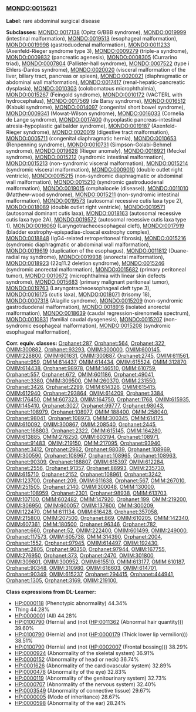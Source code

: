 
### [MONDO:0015621](http://purl.obolibrary.org/obo/MONDO_0015621)
**Label:** rare abdominal surgical disease

**Subclasses:** [MONDO:0017138](http://purl.obolibrary.org/obo/MONDO_0017138) (Opitz G/BBB syndrome), [MONDO:0019999](http://purl.obolibrary.org/obo/MONDO_0019999) (intestinal malformation), [MONDO:0019513](http://purl.obolibrary.org/obo/MONDO_0019513) (esophageal malformation), [MONDO:0019998](http://purl.obolibrary.org/obo/MONDO_0019998) (gastroduodenal malformation), [MONDO:0011233](http://purl.obolibrary.org/obo/MONDO_0011233) (Axenfeld-Rieger syndrome type 3), [MONDO:0009279](http://purl.obolibrary.org/obo/MONDO_0009279) (triple-a syndrome), [MONDO:0009832](http://purl.obolibrary.org/obo/MONDO_0009832) (pancreatic agenesis), [MONDO:0008305](http://purl.obolibrary.org/obo/MONDO_0008305) (Currarino triad), [MONDO:0007804](http://purl.obolibrary.org/obo/MONDO_0007804) (Pallister-hall syndrome), [MONDO:0007522](http://purl.obolibrary.org/obo/MONDO_0007522) (type i Ehlers-Danlos syndrome), [MONDO:0020020](http://purl.obolibrary.org/obo/MONDO_0020020) (visceral malformation of the liver, biliary tract, pancreas or spleen), [MONDO:0020021](http://purl.obolibrary.org/obo/MONDO_0020021) (diaphragmatic or abdominal wall malformation), [MONDO:0017417](http://purl.obolibrary.org/obo/MONDO_0017417) (renal-hepatic-pancreatic dysplasia), [MONDO:0010303](http://purl.obolibrary.org/obo/MONDO_0010303) (colobomatous microphthalmia), [MONDO:0015267](http://purl.obolibrary.org/obo/MONDO_0015267) (Feingold syndrome), [MONDO:0010172](http://purl.obolibrary.org/obo/MONDO_0010172) (VACTERL with hydrocephalus), [MONDO:0017569](http://purl.obolibrary.org/obo/MONDO_0017569) (de Barsy syndrome), [MONDO:0016512](http://purl.obolibrary.org/obo/MONDO_0016512) (Kabuki syndrome), [MONDO:0014097](http://purl.obolibrary.org/obo/MONDO_0014097) (congenital short bowel syndrome), [MONDO:0009341](http://purl.obolibrary.org/obo/MONDO_0009341) (Mowat-Wilson syndrome), [MONDO:0016033](http://purl.obolibrary.org/obo/MONDO_0016033) (Cornelia de Lange syndrome), [MONDO:0017400](http://purl.obolibrary.org/obo/MONDO_0017400) (hypoplastic pancreas-intestinal atresia-hypoplastic gallbalder syndrome), [MONDO:0019187](http://purl.obolibrary.org/obo/MONDO_0019187) (Axenfeld-Rieger syndrome), [MONDO:0020019](http://purl.obolibrary.org/obo/MONDO_0020019) (digestive tract malformation), [MONDO:0005711](http://purl.obolibrary.org/obo/MONDO_0005711) (congenital diaphragmatic hernia), [MONDO:0010653](http://purl.obolibrary.org/obo/MONDO_0010653) (Renpenning syndrome), [MONDO:0010731](http://purl.obolibrary.org/obo/MONDO_0010731) (Simpson-Golabi-Behmel syndrome), [MONDO:0019628](http://purl.obolibrary.org/obo/MONDO_0019628) (Rieger anomaly), [MONDO:0018921](http://purl.obolibrary.org/obo/MONDO_0018921) (Meckel syndrome), [MONDO:0015212](http://purl.obolibrary.org/obo/MONDO_0015212) (syndromic intestinal malformation), [MONDO:0015213](http://purl.obolibrary.org/obo/MONDO_0015213) (non-syndromic visceral malformation), [MONDO:0015214](http://purl.obolibrary.org/obo/MONDO_0015214) (syndromic visceral malformation), [MONDO:0009010](http://purl.obolibrary.org/obo/MONDO_0009010) (double outlet right ventricle), [MONDO:0015215](http://purl.obolibrary.org/obo/MONDO_0015215) (non-syndromic diaphragmatic or abdominal wall malformation), [MONDO:0015210](http://purl.obolibrary.org/obo/MONDO_0015210) (syndromic gastroduodenal malformation), [MONDO:0019015](http://purl.obolibrary.org/obo/MONDO_0019015) (omphalocele (disease)), [MONDO:0011010](http://purl.obolibrary.org/obo/MONDO_0011010) (Matthew-wood syndrome), [MONDO:0015211](http://purl.obolibrary.org/obo/MONDO_0015211) (non-syndromic intestinal malformation), [MONDO:0019573](http://purl.obolibrary.org/obo/MONDO_0019573) (autosomal recessive cutis laxa type 2), [MONDO:0018089](http://purl.obolibrary.org/obo/MONDO_0018089) (double outlet right ventricle), [MONDO:0019571](http://purl.obolibrary.org/obo/MONDO_0019571) (autosomal dominant cutis laxa), [MONDO:0018163](http://purl.obolibrary.org/obo/MONDO_0018163) (autosomal recessive cutis laxa type 2A), [MONDO:0019572](http://purl.obolibrary.org/obo/MONDO_0019572) (autosomal recessive cutis laxa type 1), [MONDO:0016060](http://purl.obolibrary.org/obo/MONDO_0016060) (Laryngotracheoesophageal cleft), [MONDO:0017919](http://purl.obolibrary.org/obo/MONDO_0017919) (bladder exstrophy-epispadias-cloacal exstrophy complex), [MONDO:0018848](http://purl.obolibrary.org/obo/MONDO_0018848) (IgG4-related retroperitoneal fibrosis), [MONDO:0015216](http://purl.obolibrary.org/obo/MONDO_0015216) (syndromic diaphragmatic or abdominal wall malformation), [MONDO:0019619](http://purl.obolibrary.org/obo/MONDO_0019619) (duplication of the esophagus), [MONDO:0011812](http://purl.obolibrary.org/obo/MONDO_0011812) (Duane-radial ray syndrome), [MONDO:0019938](http://purl.obolibrary.org/obo/MONDO_0019938) (anorectal malformation), [MONDO:0018923](http://purl.obolibrary.org/obo/MONDO_0018923) (22q11.2 deletion syndrome), [MONDO:0015246](http://purl.obolibrary.org/obo/MONDO_0015246) (syndromic anorectal malformation), [MONDO:0015682](http://purl.obolibrary.org/obo/MONDO_0015682) (primary peritoneal tumor), [MONDO:0010672](http://purl.obolibrary.org/obo/MONDO_0010672) (microphthalmia with linear skin defects syndrome), [MONDO:0015683](http://purl.obolibrary.org/obo/MONDO_0015683) (primary malignant peritoneal tumor), [MONDO:0019763](http://purl.obolibrary.org/obo/MONDO_0019763) (Laryngotracheoesophageal cleft type 3), [MONDO:0016175](http://purl.obolibrary.org/obo/MONDO_0016175) (cutis laxa), [MONDO:0018071](http://purl.obolibrary.org/obo/MONDO_0018071) (trisomy 18), [MONDO:0007318](http://purl.obolibrary.org/obo/MONDO_0007318) (Alagille syndrome), [MONDO:0015209](http://purl.obolibrary.org/obo/MONDO_0015209) (non-syndromic gastroduodenal malformation), [MONDO:0018916](http://purl.obolibrary.org/obo/MONDO_0018916) (isolated anorectal malformation), [MONDO:0018639](http://purl.obolibrary.org/obo/MONDO_0018639) (caudal regression-sirenomelia spectrum), [MONDO:0010831](http://purl.obolibrary.org/obo/MONDO_0010831) (familial caudal dysgenesis), [MONDO:0015207](http://purl.obolibrary.org/obo/MONDO_0015207) (non-syndromic esophageal malformation), [MONDO:0015208](http://purl.obolibrary.org/obo/MONDO_0015208) (syndromic esophageal malformation), 

**Corr. equiv. classes:** [Orphanet:287](http://www.orpha.net/ORDO/Orphanet_287), [Orphanet:564](http://www.orpha.net/ORDO/Orphanet_564), [Orphanet:322](http://www.orpha.net/ORDO/Orphanet_322), [OMIM:300882](http://purl.obolibrary.org/obo/OMIM_300882), [Orphanet:93293](http://www.orpha.net/ORDO/Orphanet_93293), [OMIM:300000](http://purl.obolibrary.org/obo/OMIM_300000), [OMIM:600145](http://purl.obolibrary.org/obo/OMIM_600145), [OMIM:228800](http://purl.obolibrary.org/obo/OMIM_228800), [OMIM:601631](http://purl.obolibrary.org/obo/OMIM_601631), [OMIM:300887](http://purl.obolibrary.org/obo/OMIM_300887), [Orphanet:2745](http://www.orpha.net/ORDO/Orphanet_2745), [OMIM:611561](http://purl.obolibrary.org/obo/OMIM_611561), [Orphanet:959](http://www.orpha.net/ORDO/Orphanet_959), [OMIM:614437](http://purl.obolibrary.org/obo/OMIM_614437), [OMIM:614434](http://purl.obolibrary.org/obo/OMIM_614434), [OMIM:615524](http://purl.obolibrary.org/obo/OMIM_615524), [OMIM:312870](http://purl.obolibrary.org/obo/OMIM_312870), [OMIM:614438](http://purl.obolibrary.org/obo/OMIM_614438), [Orphanet:98978](http://www.orpha.net/ORDO/Orphanet_98978), [OMIM:146510](http://purl.obolibrary.org/obo/OMIM_146510), [OMIM:610759](http://purl.obolibrary.org/obo/OMIM_610759), [Orphanet:557](http://www.orpha.net/ORDO/Orphanet_557), [Orphanet:672](http://www.orpha.net/ORDO/Orphanet_672), [OMIM:601186](http://purl.obolibrary.org/obo/OMIM_601186), [Orphanet:49041](http://www.orpha.net/ORDO/Orphanet_49041), [Orphanet:3380](http://www.orpha.net/ORDO/Orphanet_3380), [OMIM:309500](http://purl.obolibrary.org/obo/OMIM_309500), [OMIM:260370](http://purl.obolibrary.org/obo/OMIM_260370), [OMIM:231550](http://purl.obolibrary.org/obo/OMIM_231550), [Orphanet:3426](http://www.orpha.net/ORDO/Orphanet_3426), [Orphanet:2299](http://www.orpha.net/ORDO/Orphanet_2299), [OMIM:614326](http://purl.obolibrary.org/obo/OMIM_614326), [OMIM:615415](http://purl.obolibrary.org/obo/OMIM_615415), [OMIM:612940](http://purl.obolibrary.org/obo/OMIM_612940), [Orphanet:293864](http://www.orpha.net/ORDO/Orphanet_293864), [OMIM:614209](http://purl.obolibrary.org/obo/OMIM_614209), [Orphanet:3384](http://www.orpha.net/ORDO/Orphanet_3384), [OMIM:176450](http://purl.obolibrary.org/obo/OMIM_176450), [OMIM:607323](http://purl.obolibrary.org/obo/OMIM_607323), [OMIM:164750](http://purl.obolibrary.org/obo/OMIM_164750), [Orphanet:1768](http://www.orpha.net/ORDO/Orphanet_1768), [OMIM:615935](http://purl.obolibrary.org/obo/OMIM_615935), [OMIM:145410](http://purl.obolibrary.org/obo/OMIM_145410), [Orphanet:3027](http://www.orpha.net/ORDO/Orphanet_3027), [Orphanet:99777](http://www.orpha.net/ORDO/Orphanet_99777), [Orphanet:98043](http://www.orpha.net/ORDO/Orphanet_98043), [Orphanet:108979](http://www.orpha.net/ORDO/Orphanet_108979), [Orphanet:108977](http://www.orpha.net/ORDO/Orphanet_108977), [OMIM:188400](http://purl.obolibrary.org/obo/OMIM_188400), [OMIM:258040](http://purl.obolibrary.org/obo/OMIM_258040), [Orphanet:98041](http://www.orpha.net/ORDO/Orphanet_98041), [Orphanet:108973](http://www.orpha.net/ORDO/Orphanet_108973), [OMIM:300345](http://purl.obolibrary.org/obo/OMIM_300345), [OMIM:614175](http://purl.obolibrary.org/obo/OMIM_614175), [OMIM:610092](http://purl.obolibrary.org/obo/OMIM_610092), [OMIM:300867](http://purl.obolibrary.org/obo/OMIM_300867), [OMIM:208540](http://purl.obolibrary.org/obo/OMIM_208540), [Orphanet:2445](http://www.orpha.net/ORDO/Orphanet_2445), [Orphanet:168803](http://www.orpha.net/ORDO/Orphanet_168803), [Orphanet:2322](http://www.orpha.net/ORDO/Orphanet_2322), [OMIM:615145](http://purl.obolibrary.org/obo/OMIM_615145), [OMIM:164280](http://purl.obolibrary.org/obo/OMIM_164280), [OMIM:613885](http://purl.obolibrary.org/obo/OMIM_613885), [OMIM:278250](http://purl.obolibrary.org/obo/OMIM_278250), [OMIM:603194](http://purl.obolibrary.org/obo/OMIM_603194), [Orphanet:108971](http://www.orpha.net/ORDO/Orphanet_108971), [Orphanet:91483](http://www.orpha.net/ORDO/Orphanet_91483), [OMIM:219150](http://purl.obolibrary.org/obo/OMIM_219150), [OMIM:217095](http://purl.obolibrary.org/obo/OMIM_217095), [Orphanet:93940](http://www.orpha.net/ORDO/Orphanet_93940), [Orphanet:3412](http://www.orpha.net/ORDO/Orphanet_3412), [Orphanet:2962](http://www.orpha.net/ORDO/Orphanet_2962), [Orphanet:98039](http://www.orpha.net/ORDO/Orphanet_98039), [Orphanet:108969](http://www.orpha.net/ORDO/Orphanet_108969), [OMIM:300590](http://purl.obolibrary.org/obo/OMIM_300590), [Orphanet:108967](http://www.orpha.net/ORDO/Orphanet_108967), [Orphanet:108965](http://www.orpha.net/ORDO/Orphanet_108965), [Orphanet:108963](http://www.orpha.net/ORDO/Orphanet_108963), [Orphanet:90309](http://www.orpha.net/ORDO/Orphanet_90309), [Orphanet:168807](http://www.orpha.net/ORDO/Orphanet_168807), [OMIM:615397](http://purl.obolibrary.org/obo/OMIM_615397), [OMIM:612284](http://purl.obolibrary.org/obo/OMIM_612284), [Orphanet:2556](http://www.orpha.net/ORDO/Orphanet_2556), [Orphanet:91357](http://www.orpha.net/ORDO/Orphanet_91357), [Orphanet:88993](http://www.orpha.net/ORDO/Orphanet_88993), [OMIM:235730](http://purl.obolibrary.org/obo/OMIM_235730), [OMIM:615710](http://purl.obolibrary.org/obo/OMIM_615710), [Orphanet:2152](http://www.orpha.net/ORDO/Orphanet_2152), [Orphanet:108961](http://www.orpha.net/ORDO/Orphanet_108961), [Orphanet:3242](http://www.orpha.net/ORDO/Orphanet_3242), [OMIM:123700](http://purl.obolibrary.org/obo/OMIM_123700), [Orphanet:209](http://www.orpha.net/ORDO/Orphanet_209), [OMIM:611638](http://purl.obolibrary.org/obo/OMIM_611638), [Orphanet:567](http://www.orpha.net/ORDO/Orphanet_567), [OMIM:267010](http://purl.obolibrary.org/obo/OMIM_267010), [OMIM:251505](http://purl.obolibrary.org/obo/OMIM_251505), [Orphanet:2140](http://www.orpha.net/ORDO/Orphanet_2140), [OMIM:300048](http://purl.obolibrary.org/obo/OMIM_300048), [OMIM:130000](http://purl.obolibrary.org/obo/OMIM_130000), [Orphanet:108959](http://www.orpha.net/ORDO/Orphanet_108959), [Orphanet:2301](http://www.orpha.net/ORDO/Orphanet_2301), [Orphanet:98938](http://www.orpha.net/ORDO/Orphanet_98938), [OMIM:613703](http://purl.obolibrary.org/obo/OMIM_613703), [OMIM:107100](http://purl.obolibrary.org/obo/OMIM_107100), [OMIM:602482](http://purl.obolibrary.org/obo/OMIM_602482), [OMIM:147920](http://purl.obolibrary.org/obo/OMIM_147920), [Orphanet:199](http://www.orpha.net/ORDO/Orphanet_199), [OMIM:219200](http://purl.obolibrary.org/obo/OMIM_219200), [OMIM:306950](http://purl.obolibrary.org/obo/OMIM_306950), [OMIM:600057](http://purl.obolibrary.org/obo/OMIM_600057), [OMIM:137600](http://purl.obolibrary.org/obo/OMIM_137600), [OMIM:300209](http://purl.obolibrary.org/obo/OMIM_300209), [OMIM:122470](http://purl.obolibrary.org/obo/OMIM_122470), [OMIM:611134](http://purl.obolibrary.org/obo/OMIM_611134), [OMIM:616428](http://purl.obolibrary.org/obo/OMIM_616428), [Orphanet:357058](http://www.orpha.net/ORDO/Orphanet_357058), [OMIM:215800](http://purl.obolibrary.org/obo/OMIM_215800), [OMIM:207500](http://purl.obolibrary.org/obo/OMIM_207500), [Orphanet:869](http://www.orpha.net/ORDO/Orphanet_869), [OMIM:610205](http://purl.obolibrary.org/obo/OMIM_610205), [OMIM:142340](http://purl.obolibrary.org/obo/OMIM_142340), [OMIM:607361](http://purl.obolibrary.org/obo/OMIM_607361), [OMIM:180500](http://purl.obolibrary.org/obo/OMIM_180500), [Orphanet:96346](http://www.orpha.net/ORDO/Orphanet_96346), [Orphanet:782](http://www.orpha.net/ORDO/Orphanet_782), [Orphanet:660](http://www.orpha.net/ORDO/Orphanet_660), [Orphanet:52](http://www.orpha.net/ORDO/Orphanet_52), [OMIM:222400](http://purl.obolibrary.org/obo/OMIM_222400), [OMIM:601499](http://purl.obolibrary.org/obo/OMIM_601499), [OMIM:249000](http://purl.obolibrary.org/obo/OMIM_249000), [Orphanet:117573](http://www.orpha.net/ORDO/Orphanet_117573), [OMIM:605738](http://purl.obolibrary.org/obo/OMIM_605738), [OMIM:314390](http://purl.obolibrary.org/obo/OMIM_314390), [Orphanet:2004](http://www.orpha.net/ORDO/Orphanet_2004), [Orphanet:1552](http://www.orpha.net/ORDO/Orphanet_1552), [Orphanet:97945](http://www.orpha.net/ORDO/Orphanet_97945), [OMIM:614497](http://purl.obolibrary.org/obo/OMIM_614497), [OMIM:192430](http://purl.obolibrary.org/obo/OMIM_192430), [Orphanet:2805](http://www.orpha.net/ORDO/Orphanet_2805), [Orphanet:90350](http://www.orpha.net/ORDO/Orphanet_90350), [Orphanet:97944](http://www.orpha.net/ORDO/Orphanet_97944), [OMIM:167755](http://purl.obolibrary.org/obo/OMIM_167755), [OMIM:276950](http://purl.obolibrary.org/obo/OMIM_276950), [Orphanet:373](http://www.orpha.net/ORDO/Orphanet_373), [Orphanet:2470](http://www.orpha.net/ORDO/Orphanet_2470), [OMIM:301800](http://purl.obolibrary.org/obo/OMIM_301800), [OMIM:309801](http://purl.obolibrary.org/obo/OMIM_309801), [OMIM:300952](http://purl.obolibrary.org/obo/OMIM_300952), [OMIM:615510](http://purl.obolibrary.org/obo/OMIM_615510), [OMIM:613177](http://purl.obolibrary.org/obo/OMIM_613177), [OMIM:610187](http://purl.obolibrary.org/obo/OMIM_610187), [Orphanet:90348](http://www.orpha.net/ORDO/Orphanet_90348), [OMIM:310980](http://purl.obolibrary.org/obo/OMIM_310980), [OMIM:616603](http://purl.obolibrary.org/obo/OMIM_616603), [OMIM:614701](http://purl.obolibrary.org/obo/OMIM_614701), [Orphanet:90349](http://www.orpha.net/ORDO/Orphanet_90349), [OMIM:615237](http://purl.obolibrary.org/obo/OMIM_615237), [Orphanet:294415](http://www.orpha.net/ORDO/Orphanet_294415), [Orphanet:444941](http://www.orpha.net/ORDO/Orphanet_444941), [Orphanet:1305](http://www.orpha.net/ORDO/Orphanet_1305), [Orphanet:3169](http://www.orpha.net/ORDO/Orphanet_3169), [OMIM:219100](http://purl.obolibrary.org/obo/OMIM_219100), 

**Class expressions from DL-Learner:**

- [HP:0000118](http://purl.obolibrary.org/obo/HP_0000118) (Phenotypic abnormality) 44.34%
- Thing 44.28%
- [HP:0000001](http://purl.obolibrary.org/obo/HP_0000001) (All) 44.28%
- [HP:0100790](http://purl.obolibrary.org/obo/HP_0100790) (Hernia) and (not ([HP:0011362](http://purl.obolibrary.org/obo/HP_0011362) (Abnormal hair quantity))) 39.60%
- [HP:0100790](http://purl.obolibrary.org/obo/HP_0100790) (Hernia) and (not ([HP:0000179](http://purl.obolibrary.org/obo/HP_0000179) (Thick lower lip vermilion))) 38.51%
- [HP:0100790](http://purl.obolibrary.org/obo/HP_0100790) (Hernia) and (not ([HP:0002007](http://purl.obolibrary.org/obo/HP_0002007) (Frontal bossing))) 38.29%
- [HP:0000924](http://purl.obolibrary.org/obo/HP_0000924) (Abnormality of the skeletal system) 36.91%
- [HP:0000152](http://purl.obolibrary.org/obo/HP_0000152) (Abnormality of head or neck) 36.74%
- [HP:0001626](http://purl.obolibrary.org/obo/HP_0001626) (Abnormality of the cardiovascular system) 32.89%
- [HP:0000478](http://purl.obolibrary.org/obo/HP_0000478) (Abnormality of the eye) 32.83%
- [HP:0000119](http://purl.obolibrary.org/obo/HP_0000119) (Abnormality of the genitourinary system) 32.73%
- [HP:0000707](http://purl.obolibrary.org/obo/HP_0000707) (Abnormality of the nervous system) 32.40%
- [HP:0003549](http://purl.obolibrary.org/obo/HP_0003549) (Abnormality of connective tissue) 29.67%
- [HP:0000005](http://purl.obolibrary.org/obo/HP_0000005) (Mode of inheritance) 28.67%
- [HP:0000598](http://purl.obolibrary.org/obo/HP_0000598) (Abnormality of the ear) 28.24%


